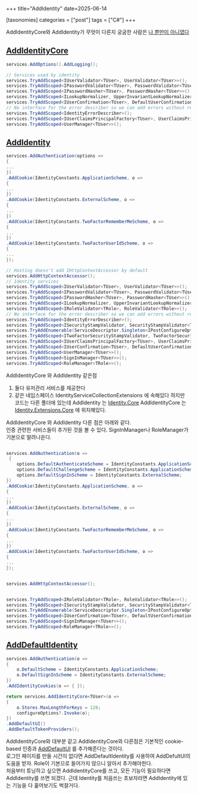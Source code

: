 +++
title="AddIdentity"
date=2025-06-14

[taxonomies]
categories = ["post"]
tags = ["C#"]
+++

AddIdentityCore와 AddIdentity가 무엇이 다른지 궁굼한 사람은 [나 뿐만이 아니였다](https://stackoverflow.com/questions/55361533/addidentity-vs-addidentitycore)

## [AddIdentityCore](https://github.com/dotnet/aspnetcore/blob/main/src/Identity/Extensions.Core/src/IdentityServiceCollectionExtensions.cs)

```cs
services.AddOptions().AddLogging();

// Services used by identity
services.TryAddScoped<IUserValidator<TUser>, UserValidator<TUser>>();
services.TryAddScoped<IPasswordValidator<TUser>, PasswordValidator<TUser>>();
services.TryAddScoped<IPasswordHasher<TUser>, PasswordHasher<TUser>>();
services.TryAddScoped<ILookupNormalizer, UpperInvariantLookupNormalizer>();
services.TryAddScoped<IUserConfirmation<TUser>, DefaultUserConfirmation<TUser>>();
// No interface for the error describer so we can add errors without rev'ing the interface
services.TryAddScoped<IdentityErrorDescriber>();
services.TryAddScoped<IUserClaimsPrincipalFactory<TUser>, UserClaimsPrincipalFactory<TUser>>();
services.TryAddScoped<UserManager<TUser>>();

```
## [AddIdentity](https://github.com/dotnet/aspnetcore/blob/main/src/Identity/Core/src/IdentityServiceCollectionExtensions.cs)

```cs
services.AddAuthentication(options =>
{
...
})
.AddCookie(IdentityConstants.ApplicationScheme, o =>
{
...
})
.AddCookie(IdentityConstants.ExternalScheme, o =>
{
...
})
.AddCookie(IdentityConstants.TwoFactorRememberMeScheme, o =>
{
...
})
.AddCookie(IdentityConstants.TwoFactorUserIdScheme, o =>
{
...
});

// Hosting doesn't add IHttpContextAccessor by default
services.AddHttpContextAccessor();
// Identity services
services.TryAddScoped<IUserValidator<TUser>, UserValidator<TUser>>();
services.TryAddScoped<IPasswordValidator<TUser>, PasswordValidator<TUser>>();
services.TryAddScoped<IPasswordHasher<TUser>, PasswordHasher<TUser>>();
services.TryAddScoped<ILookupNormalizer, UpperInvariantLookupNormalizer>();
services.TryAddScoped<IRoleValidator<TRole>, RoleValidator<TRole>>();
// No interface for the error describer so we can add errors without rev'ing the interface
services.TryAddScoped<IdentityErrorDescriber>();
services.TryAddScoped<ISecurityStampValidator, SecurityStampValidator<TUser>>();
services.TryAddEnumerable(ServiceDescriptor.Singleton<IPostConfigureOptions<SecurityStampValidatorOptions>, PostConfigureSecurityStampValidatorOptions>());
services.TryAddScoped<ITwoFactorSecurityStampValidator, TwoFactorSecurityStampValidator<TUser>>();
services.TryAddScoped<IUserClaimsPrincipalFactory<TUser>, UserClaimsPrincipalFactory<TUser, TRole>>();
services.TryAddScoped<IUserConfirmation<TUser>, DefaultUserConfirmation<TUser>>();
services.TryAddScoped<UserManager<TUser>>();
services.TryAddScoped<SignInManager<TUser>>();
services.TryAddScoped<RoleManager<TRole>>();
```

AddIdentityCore 와 AddIdentity 같은점
1. 둘다 유저관리 서비스를 제공한다  
2. 같은 네임스페이스 IdentityServiceCollectionExtensions 에 속해있다 하지만 코드는 다른 폴더에 있는데 
AddIdentity 는 [Identity.Core](https://github.com/dotnet/aspnetcore/blob/main/src/Identity/Core) 
AddIdentityCore 는 [Identity.Extensions.Core](https://github.com/dotnet/aspnetcore/blob/main/src/Identity/Extensions.Core) 
에 위치해있다.

AddIdentityCore 와 AddIdentity 다른 점은 아래와 같다.  
인증 관련한 서비스들이 추가된 것을 볼 수 있다. SignInManager나 RoleManager가 기본으로 딸려나온다.
```cs

services.AddAuthentication(o =>
 {
    options.DefaultAuthenticateScheme = IdentityConstants.ApplicationScheme;
    options.DefaultChallengeScheme = IdentityConstants.ApplicationScheme;
    options.DefaultSignInScheme = IdentityConstants.ExternalScheme;
})
.AddCookie(IdentityConstants.ApplicationScheme, o =>
{
...
})
.AddCookie(IdentityConstants.ExternalScheme, o =>
{
...
})
.AddCookie(IdentityConstants.TwoFactorRememberMeScheme, o =>
{
...
})
.AddCookie(IdentityConstants.TwoFactorUserIdScheme, o =>
{
...
});


services.AddHttpContextAccessor();


services.TryAddScoped<IRoleValidator<TRole>, RoleValidator<TRole>>();
services.TryAddScoped<ISecurityStampValidator, SecurityStampValidator<TUser>>();
services.TryAddEnumerable(ServiceDescriptor.Singleton<IPostConfigureOptions<SecurityStampValidatorOptions>, PostConfigureSecurityStampValidatorOptions>());
services.TryAddScoped<IUserConfirmation<TUser>, DefaultUserConfirmation<TUser>>();
services.TryAddScoped<SignInManager<TUser>>();
services.TryAddScoped<RoleManager<TRole>>();

```

## [AddDefaultIdentity](https://github.com/dotnet/aspnetcore/blob/main/src/Identity/UI/src/IdentityServiceCollectionUIExtensions.cs)
```cs
services.AddAuthentication(o =>
{
    o.DefaultScheme = IdentityConstants.ApplicationScheme;
    o.DefaultSignInScheme = IdentityConstants.ExternalScheme;
})
.AddIdentityCookies(o => { });

return services.AddIdentityCore<TUser>(o =>
{
    o.Stores.MaxLengthForKeys = 128;
    configureOptions?.Invoke(o);
})
.AddDefaultUI()
.AddDefaultTokenProviders();
```
AddIdentityCore와 대부분 같고 AddIdentityCore와 다른점은 기본적인 cookie-based 인증과 [AddDefaultUI](https://github.com/dotnet/aspnetcore/blob/main/src/Identity/UI/src/IdentityBuilderUIExtensions.cs#L32) 를 추가해준다는 것이다.  
로그인 페이지를 만들 시간이 없다면 AddDefaultIdentity를 사용하여 AddDefultUI의 도움을 받자. Role이 기본으로 들어가지 않으니 알아서 추가해야한다.  
처음부터 튜닝하고 싶으면 AddIdentityCore를 쓰고, 모든 기능이 필요하다면 AddIdentity를 쓰면 되겠다. 근데 Identity를 처음쓰는 초보자라면 AddIdentity에 있는 기능을 다 훑어보기도 벅찰거다.



